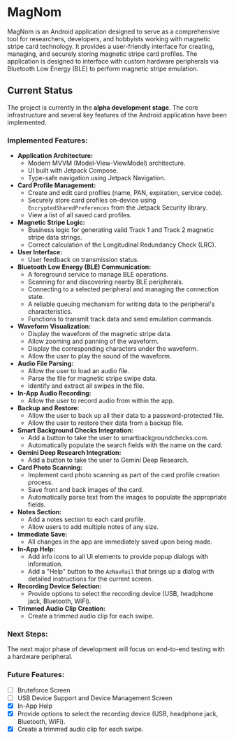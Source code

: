 # MagNom

MagNom is an Android application designed to serve as a comprehensive tool for researchers, developers, and hobbyists working with magnetic stripe card technology. It provides a user-friendly interface for creating, managing, and securely storing magnetic stripe card profiles. The application is designed to interface with custom hardware peripherals via Bluetooth Low Energy (BLE) to perform magnetic stripe emulation.

## Current Status

The project is currently in the **alpha development stage**. The core infrastructure and several key features of the Android application have been implemented.

### Implemented Features:

*   **Application Architecture:**
    *   Modern MVVM (Model-View-ViewModel) architecture.
    *   UI built with Jetpack Compose.
    *   Type-safe navigation using Jetpack Navigation.
*   **Card Profile Management:**
    *   Create and edit card profiles (name, PAN, expiration, service code).
    *   Securely store card profiles on-device using `EncryptedSharedPreferences` from the Jetpack Security library.
    *   View a list of all saved card profiles.
*   **Magnetic Stripe Logic:**
    *   Business logic for generating valid Track 1 and Track 2 magnetic stripe data strings.
    *   Correct calculation of the Longitudinal Redundancy Check (LRC).
*   **User Interface:**
    *   User feedback on transmission status.
*   **Bluetooth Low Energy (BLE) Communication:**
    *   A foreground service to manage BLE operations.
    *   Scanning for and discovering nearby BLE peripherals.
    *   Connecting to a selected peripheral and managing the connection state.
    *   A reliable queuing mechanism for writing data to the peripheral's characteristics.
    *   Functions to transmit track data and send emulation commands.
*   **Waveform Visualization:**
    *   Display the waveform of the magnetic stripe data.
    *   Allow zooming and panning of the waveform.
    *   Display the corresponding characters under the waveform.
    *   Allow the user to play the sound of the waveform.
*   **Audio File Parsing:**
    *   Allow the user to load an audio file.
    *   Parse the file for magnetic stripe swipe data.
    *   Identify and extract all swipes in the file.
*   **In-App Audio Recording:**
    *   Allow the user to record audio from within the app.
*   **Backup and Restore:**
    *   Allow the user to back up all their data to a password-protected file.
    *   Allow the user to restore their data from a backup file.
*   **Smart Background Checks Integration:**
    *   Add a button to take the user to smartbackgroundchecks.com.
    *   Automatically populate the search fields with the name on the card.
*   **Gemini Deep Research Integration:**
    *   Add a button to take the user to Gemini Deep Research.
*   **Card Photo Scanning:**
    *   Implement card photo scanning as part of the card profile creation process.
    *   Save front and back images of the card.
    *   Automatically parse text from the images to populate the appropriate fields.
*   **Notes Section:**
    *   Add a notes section to each card profile.
    *   Allow users to add multiple notes of any size.
*   **Immediate Save:**
    *   All changes in the app are immediately saved upon being made.
*   **In-App Help:**
    *   Add info icons to all UI elements to provide popup dialogs with information.
    *   Add a "Help" button to the `AzNavRail` that brings up a dialog with detailed instructions for the current screen.
*   **Recording Device Selection:**
    *   Provide options to select the recording device (USB, headphone jack, Bluetooth, WiFi).
*   **Trimmed Audio Clip Creation:**
    *   Create a trimmed audio clip for each swipe.

### Next Steps:

The next major phase of development will focus on end-to-end testing with a hardware peripheral.

### Future Features:

- [ ] Bruteforce Screen
- [ ] USB Device Support and Device Management Screen
- [x] In-App Help
- [x] Provide options to select the recording device (USB, headphone jack, Bluetooth, WiFi).
- [x] Create a trimmed audio clip for each swipe.
